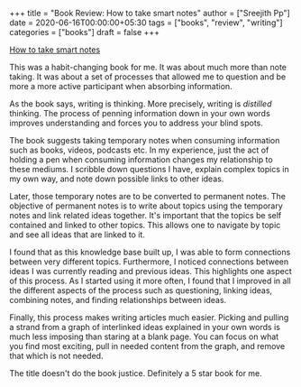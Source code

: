 +++
title = "Book Review: How to take smart notes"
author = ["Sreejith Pp"]
date = 2020-06-16T00:00:00+05:30
tags = ["books", "review", "writing"]
categories = ["books"]
draft = false
+++

[How to take smart notes](https://www.goodreads.com/en/book/show/34507927)

This was a habit-changing book for me. It was about much more than note taking. It was about a set of processes that allowed me to question and be more a more active participant when absorbing information.

As the book says, writing is thinking. More precisely, writing is _distilled_ thinking. The process of penning information down in your own words improves understanding and forces you to address your blind spots.

The book suggests taking temporary notes when consuming information such as books, videos, podcasts etc. In my experience, just the act of holding a pen when consuming information changes my relationship to these mediums. I scribble down questions I have, explain complex topics in my own way, and note down possible links to other ideas.

Later, those temporary notes are to be converted to permanent notes. The objective of permanent notes is to write about topics using the temporary notes and link related ideas together. It's important that the topics be self contained and linked to other topics. This allows one to navigate by topic and see all ideas that are linked to it.

I found that as this knowledge base built up, I was able to form connections between very different topics. Furthermore, I noticed connections between ideas I was currently reading and previous ideas. This highlights one aspect of this process. As I started using it more often, I found that I improved in all the different aspects of the process such as questioning, linking ideas, combining notes, and finding relationships between ideas.

Finally, this process makes writing articles much easier. Picking and pulling a strand from a graph of interlinked ideas explained in your own words is much less imposing than staring at a blank page. You can focus on what you find most exciting, pull in needed content from the graph, and remove that which is not needed.

The title doesn't do the book justice. Definitely a 5 star book for me.
